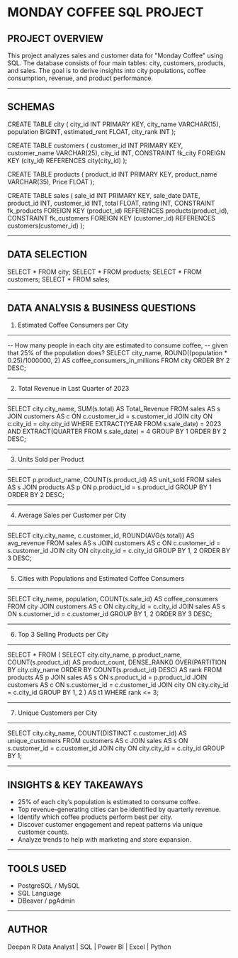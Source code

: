 MONDAY COFFEE SQL PROJECT
====================================

PROJECT OVERVIEW
----------------
This project analyzes sales and customer data for "Monday Coffee" using SQL. 
The database consists of four main tables: city, customers, products, and sales.
The goal is to derive insights into city populations, coffee consumption, revenue, 
and product performance.

------------------------------------
SCHEMAS
------------------------------------
CREATE TABLE city (
    city_id INT PRIMARY KEY,
    city_name VARCHAR(15),
    population BIGINT,
    estimated_rent FLOAT,
    city_rank INT
);

CREATE TABLE customers (
    customer_id INT PRIMARY KEY,
    customer_name VARCHAR(25),
    city_id INT,
    CONSTRAINT fk_city FOREIGN KEY (city_id) REFERENCES city(city_id)
);

CREATE TABLE products (
    product_id INT PRIMARY KEY,
    product_name VARCHAR(35),
    Price FLOAT
);

CREATE TABLE sales (
    sale_id INT PRIMARY KEY,
    sale_date DATE,
    product_id INT,
    customer_id INT,
    total FLOAT,
    rating INT,
    CONSTRAINT fk_products FOREIGN KEY (product_id) REFERENCES products(product_id),
    CONSTRAINT fk_customers FOREIGN KEY (customer_id) REFERENCES customers(customer_id)
);

------------------------------------
DATA SELECTION
------------------------------------
SELECT * FROM city;
SELECT * FROM products;
SELECT * FROM customers;
SELECT * FROM sales;

------------------------------------
DATA ANALYSIS & BUSINESS QUESTIONS
------------------------------------

1. Estimated Coffee Consumers per City
------------------------------------
-- How many people in each city are estimated to consume coffee, 
-- given that 25% of the population does?
SELECT city_name,
       ROUND((population * 0.25)/1000000, 2) AS coffee_consumers_in_millions
FROM city
ORDER BY 2 DESC;

------------------------------------
2. Total Revenue in Last Quarter of 2023
------------------------------------
SELECT city.city_name,
       SUM(s.total) AS Total_Revenue
FROM sales AS s
JOIN customers AS c ON c.customer_id = s.customer_id
JOIN city ON c.city_id = city.city_id
WHERE EXTRACT(YEAR FROM s.sale_date) = 2023
  AND EXTRACT(QUARTER FROM s.sale_date) = 4
GROUP BY 1
ORDER BY 2 DESC;

------------------------------------
3. Units Sold per Product
------------------------------------
SELECT p.product_name,
       COUNT(s.product_id) AS unit_sold
FROM sales AS s
JOIN products AS p ON p.product_id = s.product_id
GROUP BY 1
ORDER BY 2 DESC;

------------------------------------
4. Average Sales per Customer per City
------------------------------------
SELECT city.city_name,
       c.customer_id,
       ROUND(AVG(s.total)) AS avg_revenue
FROM sales AS s
JOIN customers AS c ON c.customer_id = s.customer_id
JOIN city ON city.city_id = c.city_id
GROUP BY 1, 2
ORDER BY 3 DESC;

------------------------------------
5. Cities with Populations and Estimated Coffee Consumers
------------------------------------
SELECT city_name,
       population,
       COUNT(s.sale_id) AS coffee_consumers
FROM city
JOIN customers AS c ON city.city_id = c.city_id
JOIN sales AS s ON s.customer_id = c.customer_id
GROUP BY 1, 2
ORDER BY 3 DESC;

------------------------------------
6. Top 3 Selling Products per City
------------------------------------
SELECT * FROM (
    SELECT city.city_name,
           p.product_name,
           COUNT(s.product_id) AS product_count,
           DENSE_RANK() OVER(PARTITION BY city.city_name ORDER BY COUNT(s.product_id) DESC) AS rank
    FROM products AS p
    JOIN sales AS s ON s.product_id = p.product_id
    JOIN customers AS c ON s.customer_id = c.customer_id
    JOIN city ON city.city_id = c.city_id
    GROUP BY 1, 2
) AS t1
WHERE rank <= 3;

------------------------------------
7. Unique Customers per City
------------------------------------
SELECT city.city_name,
       COUNT(DISTINCT c.customer_id) AS unique_customers
FROM customers AS c
JOIN sales AS s ON s.customer_id = c.customer_id
JOIN city ON city.city_id = c.city_id
GROUP BY 1;

------------------------------------
INSIGHTS & KEY TAKEAWAYS
------------------------------------
- 25% of each city’s population is estimated to consume coffee.
- Top revenue-generating cities can be identified by quarterly revenue.
- Identify which coffee products perform best per city.
- Discover customer engagement and repeat patterns via unique customer counts.
- Analyze trends to help with marketing and store expansion.

------------------------------------
TOOLS USED
------------------------------------
- PostgreSQL / MySQL
- SQL Language
- DBeaver / pgAdmin

------------------------------------
AUTHOR
------------------------------------
Deepan R
Data Analyst | SQL | Power BI | Excel | Python
